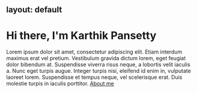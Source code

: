 
layout: default
---
<div id="div_id"></div>
<h1>Hi there, I'm Karthik Pansetty</h1>
<p>Lorem ipsum dolor sit amet, consectetur adipiscing elit. Etiam interdum maximus erat vel pretium. Vestibulum gravida dictum lorem, eget feugiat dolor bibendum at. Suspendisse viverra risus neque, a lobortis velit iaculis a. Nunc eget turpis augue. Integer turpis nisi, eleifend id enim in, vulputate laoreet lorem. Suspendisse et tempus neque, vel scelerisque erat. Duis molestie turpis in iaculis porttitor. 
<a href="/about">About me</a></p>
